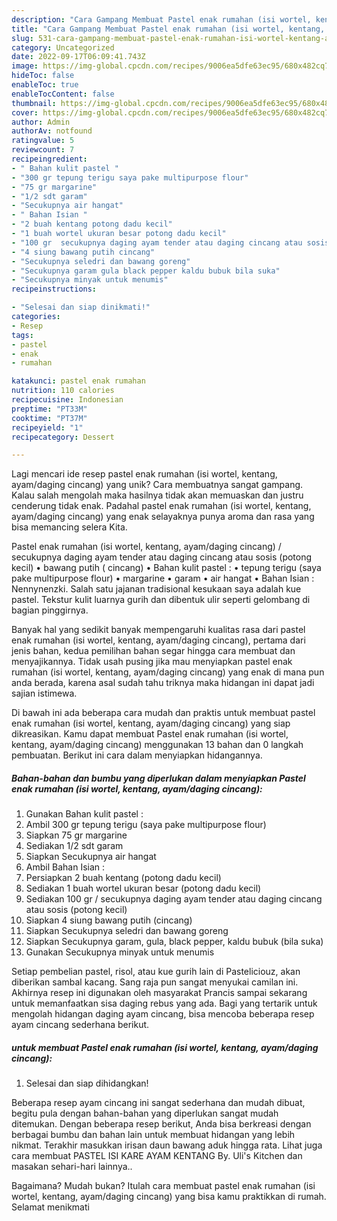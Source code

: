 ```yaml
---
description: "Cara Gampang Membuat Pastel enak rumahan (isi wortel, kentang, ayam/daging cincang) yang Lezat"
title: "Cara Gampang Membuat Pastel enak rumahan (isi wortel, kentang, ayam/daging cincang) yang Lezat"
slug: 531-cara-gampang-membuat-pastel-enak-rumahan-isi-wortel-kentang-ayam-daging-cincang-yang-lezat
category: Uncategorized
date: 2022-09-17T06:09:41.743Z
image: https://img-global.cpcdn.com/recipes/9006ea5dfe63ec95/680x482cq70/pastel-enak-rumahan-isi-wortel-kentang-ayamdaging-cincang-foto-resep-utama.jpg
hideToc: false
enableToc: true
enableTocContent: false
thumbnail: https://img-global.cpcdn.com/recipes/9006ea5dfe63ec95/680x482cq70/pastel-enak-rumahan-isi-wortel-kentang-ayamdaging-cincang-foto-resep-utama.jpg
cover: https://img-global.cpcdn.com/recipes/9006ea5dfe63ec95/680x482cq70/pastel-enak-rumahan-isi-wortel-kentang-ayamdaging-cincang-foto-resep-utama.jpg
author: Admin
authorAv: notfound
ratingvalue: 5
reviewcount: 7
recipeingredient:
- " Bahan kulit pastel "
- "300 gr tepung terigu saya pake multipurpose flour"
- "75 gr margarine"
- "1/2 sdt garam"
- "Secukupnya air hangat"
- " Bahan Isian "
- "2 buah kentang potong dadu kecil"
- "1 buah wortel ukuran besar potong dadu kecil"
- "100 gr  secukupnya daging ayam tender atau daging cincang atau sosis potong kecil"
- "4 siung bawang putih cincang"
- "Secukupnya seledri dan bawang goreng"
- "Secukupnya garam gula black pepper kaldu bubuk bila suka"
- "Secukupnya minyak untuk menumis"
recipeinstructions:

- "Selesai dan siap dinikmati!"
categories:
- Resep
tags:
- pastel
- enak
- rumahan

katakunci: pastel enak rumahan 
nutrition: 110 calories
recipecuisine: Indonesian
preptime: "PT33M"
cooktime: "PT37M"
recipeyield: "1"
recipecategory: Dessert

---
```





Lagi mencari ide resep pastel enak rumahan (isi wortel, kentang, ayam/daging cincang) yang unik? Cara membuatnya sangat gampang. Kalau salah mengolah maka hasilnya tidak akan memuaskan dan justru cenderung tidak enak. Padahal pastel enak rumahan (isi wortel, kentang, ayam/daging cincang) yang enak selayaknya punya aroma dan rasa yang bisa memancing selera Kita.





Pastel enak rumahan (isi wortel, kentang, ayam/daging cincang) / secukupnya daging ayam tender atau daging cincang atau sosis (potong kecil) • bawang putih ( cincang) • Bahan kulit pastel : • tepung terigu (saya pake multipurpose flour) • margarine • garam • air hangat • Bahan Isian : Nennynenzki. Salah satu jajanan tradisional kesukaan saya adalah kue pastel. Tekstur kulit luarnya gurih dan dibentuk ulir seperti gelombang di bagian pinggirnya.

Banyak hal yang sedikit banyak mempengaruhi kualitas rasa dari pastel enak rumahan (isi wortel, kentang, ayam/daging cincang), pertama dari jenis bahan, kedua pemilihan bahan segar hingga cara membuat dan menyajikannya. Tidak usah pusing jika mau menyiapkan pastel enak rumahan (isi wortel, kentang, ayam/daging cincang) yang enak di mana pun anda berada, karena asal sudah tahu triknya maka hidangan ini dapat jadi sajian istimewa.






Di bawah ini ada beberapa cara mudah dan praktis untuk membuat pastel enak rumahan (isi wortel, kentang, ayam/daging cincang) yang siap dikreasikan. Kamu dapat membuat Pastel enak rumahan (isi wortel, kentang, ayam/daging cincang) menggunakan 13 bahan dan 0 langkah pembuatan. Berikut ini cara dalam menyiapkan hidangannya.

<!--inarticleads1-->

##### Bahan-bahan dan bumbu yang diperlukan dalam menyiapkan Pastel enak rumahan (isi wortel, kentang, ayam/daging cincang):

1. Gunakan  Bahan kulit pastel :
1. Ambil 300 gr tepung terigu (saya pake multipurpose flour)
1. Siapkan 75 gr margarine
1. Sediakan 1/2 sdt garam
1. Siapkan Secukupnya air hangat
1. Ambil  Bahan Isian :
1. Persiapkan 2 buah kentang (potong dadu kecil)
1. Sediakan 1 buah wortel ukuran besar (potong dadu kecil)
1. Sediakan 100 gr / secukupnya daging ayam tender atau daging cincang atau sosis (potong kecil)
1. Siapkan 4 siung bawang putih (cincang)
1. Siapkan Secukupnya seledri dan bawang goreng
1. Siapkan Secukupnya garam, gula, black pepper, kaldu bubuk (bila suka)
1. Gunakan Secukupnya minyak untuk menumis


Setiap pembelian pastel, risol, atau kue gurih lain di Pasteliciouz, akan diberikan sambal kacang. Sang raja pun sangat menyukai camilan ini. Akhirnya resep ini digunakan oleh masyarakat Prancis sampai sekarang untuk memanfaatkan sisa daging rebus yang ada. Bagi yang tertarik untuk mengolah hidangan daging ayam cincang, bisa mencoba beberapa resep ayam cincang sederhana berikut. 

<!--inarticleads2-->

#####  untuk membuat Pastel enak rumahan (isi wortel, kentang, ayam/daging cincang):


1. Selesai dan siap dihidangkan!

Beberapa resep ayam cincang ini sangat sederhana dan mudah dibuat, begitu pula dengan bahan-bahan yang diperlukan sangat mudah ditemukan. Dengan beberapa resep berikut, Anda bisa berkreasi dengan berbagai bumbu dan bahan lain untuk membuat hidangan yang lebih nikmat. Terakhir masukkan irisan daun bawang aduk hingga rata. Lihat juga cara membuat PASTEL ISI KARE AYAM KENTANG By. Uli&#39;s Kitchen dan masakan sehari-hari lainnya.. 

Bagaimana? Mudah bukan? Itulah cara membuat pastel enak rumahan (isi wortel, kentang, ayam/daging cincang) yang bisa kamu praktikkan di rumah. Selamat menikmati
